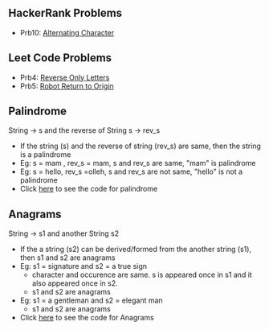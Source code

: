 ## HackerRank Problems

- Prb10: [Alternating Character](https://www.hackerrank.com/challenges/alternating-characters/problem?h_l=interview&isFullScreen=false&playlist_slugs%5B%5D%5B%5D=interview-preparation-kit&playlist_slugs%5B%5D%5B%5D=strings)

## Leet Code Problems

- Prb4: [Reverse Only Letters](https://leetcode.com/problems/reverse-only-letters/)
- Prb5: [Robot Return to Origin](https://leetcode.com/problems/robot-return-to-origin/)


## Palindrome

String -> s and the reverse of String s -> rev_s
- If the string (s) and the reverse of string (rev_s) are same, then the string is a palindrome
- Eg: s = mam , rev_s = mam, s and rev_s are same, "mam" is palindrome
- Eg: s = hello, rev_s =olleh,  s and rev_s are not same, "hello" is not a palindrome
- Click [here](Palindrome.java) to see the code for palindrome

## Anagrams

String -> s1 and another String s2 
- If the a string (s2) can be derived/formed from the another string (s1), then s1 and s2 are anagrams
- Eg: s1 = signature and s2 = a true sign 
  - character and  occurence are same. s is appeared once in s1 and it also appeared once in s2.
  - s1 and s2 are anagrams
- Eg: s1 = a gentleman and s2 = elegant man
  - s1 and s2 are anagrams
- Click [here](./Anagrams.java) to see the code for Anagrams

